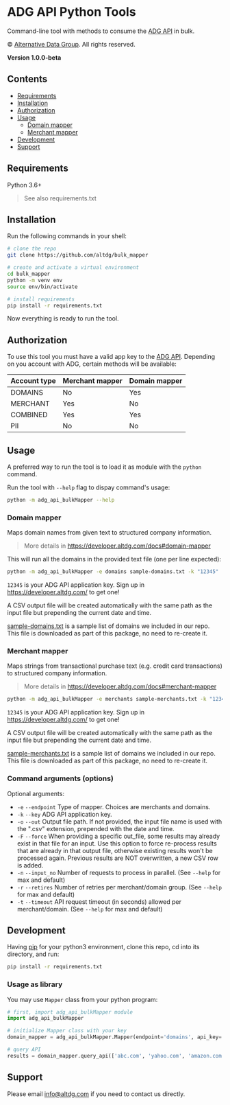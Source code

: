 # ADG API Python Tools
Command-line tool with methods to consume the [ADG API](https://developer.altdg.com) in bulk.

© [Alternative Data Group](https://www.altdg.com/). All rights reserved.

**Version 1.0.0-beta**


## Contents

* [Requirements](#requirements)
* [Installation](#installation)
* [Authorization](#authorization)
* [Usage](#usage)
    * [Domain mapper](#domain-mapper)
    * [Merchant mapper](#merchant-mapper)
* [Development](#development)
* [Support](#support)


## Requirements

Python 3.6+
> See also requirements.txt


## Installation

Run the following commands in your shell:

```sh
# clone the repo
git clone https://github.com/altdg/bulk_mapper

# create and activate a virtual environment
cd bulk_mapper
python -m venv env
source env/bin/activate

# install requirements
pip install -r requirements.txt
```

Now everything is ready to run the tool.

## Authorization

To use this tool you must have a valid app key to the [ADG API](https://developer.altdg.com).
Depending on you account with ADG, certain methods will be available:

Account type | Merchant mapper | Domain mapper
------------ | ------------- | -------------
DOMAINS | No | Yes
MERCHANT | Yes | No
COMBINED | Yes | Yes
PII | No | No


## Usage

A preferred way to run the tool is to load it as module with the `python` command.

Run the tool with `--help` flag to dispay command's usage:

```sh
python -m adg_api_bulkMapper --help
```

### Domain mapper

Maps domain names from given text to structured company information.
> More details in https://developer.altdg.com/docs#domain-mapper

This will run all the domains in the provided text file (one per line expected):

```sh
python -m adg_api_bulkMapper -e domains sample-domains.txt -k "12345"
```

`12345` is your ADG API application key. Sign up in https://developer.altdg.com/ to get one!

A CSV output file will be created automatically with the same path as the input file but prepending the current date and time.

[sample-domains.txt](sample-domains.txt) is a sample list of domains we included in our repo. This file is downloaded as part of this package, no need to re-create it. 

### Merchant mapper

Maps strings from transactional purchase text (e.g. credit card transactions) to structured company information.
> More details in https://developer.altdg.com/docs#merchant-mapper

```sh
python -m adg_api_bulkMapper -e merchants sample-merchants.txt -k "12345"
```
`12345` is your ADG API application key. Sign up in https://developer.altdg.com/ to get one!

A CSV output file will be created automatically with the same path as the input file but prepending the current date and time.

[sample-merchants.txt](sample-merchants.txt) is a sample list of domains we included in our repo. This file is downloaded as part of this package, no need to re-create it. 

### Command arguments (options)

Optional arguments:

* `-e` `--endpoint` Type of mapper. Choices are merchants and domains.
* `-k` `--key` ADG API application key.
* `-o` `--out` Output file path. If not provided, the input file name is used with the ".csv" extension, prepended with the date and time.
* `-F` `--force` When providing a specific out_file, some results may already exist in that file for an input.
                 Use this option to force re-process results that are already in that output file, otherwise existing
                 results won't be processed again. Previous results are NOT overwritten, a new CSV row is added.
* `-n` `--input_no` Number of requests to process in parallel. (See `--help` for max and default)
* `-r` `--retires` Number of retries per merchant/domain group. (See `--help` for max and default)
* `-t` `--timeout` API request timeout (in seconds) allowed per merchant/domain. (See `--help` for max and default)


## Development

Having [pip](https://pip.pypa.io/en/stable/installing/) for your python3 environment, clone this repo, cd into its directory, and run:

```sh
pip install -r requirements.txt
```

### Usage as library

You may use `Mapper` class from your python program:

```python
# first, import adg_api_bulkMapper module
import adg_api_bulkMapper

# initialize Mapper class with your key
domain_mapper = adg_api_bulkMapper.Mapper(endpoint='domains', api_key='12345')

# query API
results = domain_mapper.query_api(['abc.com', 'yahoo.com', 'amazon.com'])
```


## Support

Please email info@altdg.com if you need to contact us directly.
